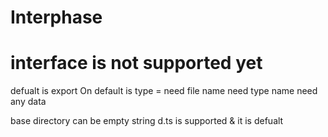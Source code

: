 # Interphase

# interface is not supported yet

defualt is export On
default is type = 
need file name
need type name
need any data

base directory can be empty string
d.ts is supported & it is defualt